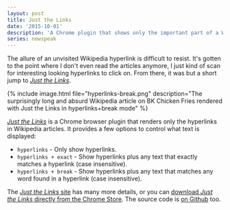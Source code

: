 ```yaml
---
layout: post
title: Just the Links
date: '2015-10-01'
description: 'A Chrome plugin that shows only the important part of a Wikipedia entry: the hyperlinks.'
series: newspeak
---
```

The allure of an unvisited Wikipedia hyperlink is difficult to resist. It's gotten to the point where I don't even read the articles anymore, I just kind of scan for interesting looking hyperlinks to click on. From there, it was but a short jump to *[Just the Links][jtl]*.

{% include image.html file="hyperlinks-break.png" description="The surprisingly long and absurd Wikipedia article on BK Chicken Fries rendered with Just the Links in hyperlinks+break mode" %}

[*Just the Links*][jtl] is a Chrome browser plugin that renders only the hyperlinks in Wikipedia articles. It provides a few options to control what text is displayed:

* `hyperlinks` - Only show hyperlinks.
* `hyperlinks + exact` - Show hyperlinks plus any text that exactly matches a hyperlink (case insensitive).
* `hyperlinks + break` -  Show hyperlinks plus any text that matches any word found in a hyperlink  (case insensitive).
 
The [*Just the Links* site][jtl] has many more details, or you can [download *Just the Links* directly from the Chrome Store][download]. The source code is [on Github][src] too.




[jtl]: http://mattbierner.github.io/just-the-links/
[download]: hhttps://chrome.google.com/webstore/detail/just-the-links/mbfccghgfekfafnjhlkfkfiolbplafpa
[src]: https://github.com/mattbierner/just-the-links